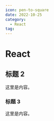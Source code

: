 ```yaml
---
icon: pen-to-square
date: 2022-10-25
category:
  - React
tag:
---
```

# React

## 标题 2

这里是内容。

### 标题 3

这里是内容。
